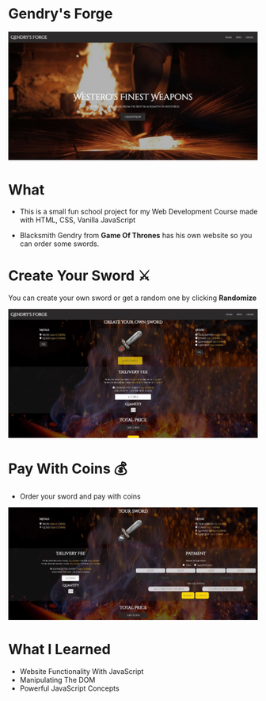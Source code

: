 # Gendry's Forge
![home_page](https://github.com/KostasXikis/Gendrys-Forge/blob/master/img/Demo/home_page.jpg)

# What 
- This is a small fun school project for my Web Development Course made with HTML, CSS, Vanilla JavaScript

- Blacksmith Gendry from __Game Of Thrones__ has his own website so you can order some swords.

# Create Your Sword ⚔️
You can create your own sword or get a random one by clicking __Randomize__

![home_page](https://github.com/KostasXikis/Gendrys-Forge/blob/master/img/Demo/order_page.jpg)

# Pay With Coins 💰
- Order your sword and pay with coins

![home_page](https://github.com/KostasXikis/Gendrys-Forge/blob/master/img/Demo/order_page2.jpg)

# What I Learned
- Website Functionality With JavaScript
- Manipulating The DOM
- Powerful JavaScript Concepts
